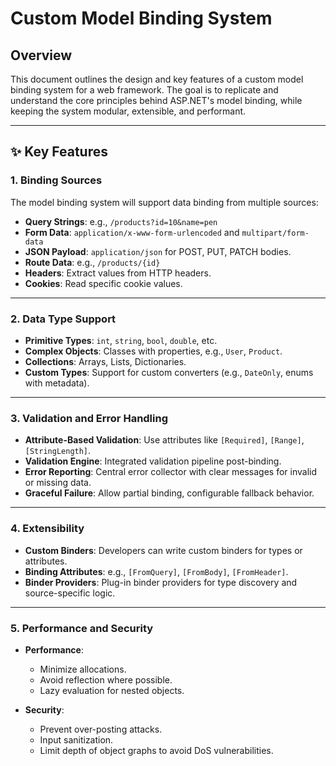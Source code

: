 # Custom Model Binding System

## Overview

This document outlines the design and key features of a custom model binding system for a web framework. The goal is to replicate and understand the core principles behind ASP.NET's model binding, while keeping the system modular, extensible, and performant.

---

## ✨ Key Features

### 1. Binding Sources

The model binding system will support data binding from multiple sources:

- **Query Strings**: e.g., `/products?id=10&name=pen`
- **Form Data**: `application/x-www-form-urlencoded` and `multipart/form-data`
- **JSON Payload**: `application/json` for POST, PUT, PATCH bodies.
- **Route Data**: e.g., `/products/{id}`
- **Headers**: Extract values from HTTP headers.
- **Cookies**: Read specific cookie values.

---

### 2. Data Type Support

- **Primitive Types**: `int`, `string`, `bool`, `double`, etc.
- **Complex Objects**: Classes with properties, e.g., `User`, `Product`.
- **Collections**: Arrays, Lists, Dictionaries.
- **Custom Types**: Support for custom converters (e.g., `DateOnly`, enums with metadata).

---

### 3. Validation and Error Handling

- **Attribute-Based Validation**: Use attributes like `[Required]`, `[Range]`, `[StringLength]`.
- **Validation Engine**: Integrated validation pipeline post-binding.
- **Error Reporting**: Central error collector with clear messages for invalid or missing data.
- **Graceful Failure**: Allow partial binding, configurable fallback behavior.

---

### 4. Extensibility

- **Custom Binders**: Developers can write custom binders for types or attributes.
- **Binding Attributes**: e.g., `[FromQuery]`, `[FromBody]`, `[FromHeader]`.
- **Binder Providers**: Plug-in binder providers for type discovery and source-specific logic.

---

### 5. Performance and Security

- **Performance**:

  - Minimize allocations.
  - Avoid reflection where possible.
  - Lazy evaluation for nested objects.

- **Security**:

  - Prevent over-posting attacks.
  - Input sanitization.
  - Limit depth of object graphs to avoid DoS vulnerabilities.
